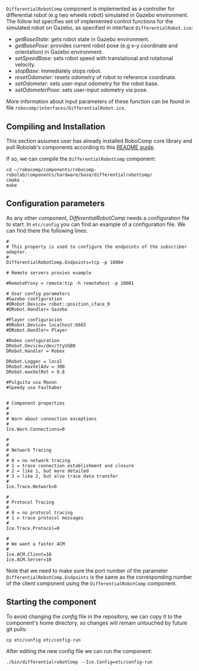 ```
```
#
``` DifferentialRobotComp
```

`DifferentialRobotComp` component is implemented as a controller for differential robot (e.g two wheels robot) simulated in Gazebo environment. The follow list specifies set of implemented control functions for the simulated robot on Gazebo, as specified in interface `DifferentialRobot.ice`:

- *getBaseState*: gets robot state in Gazebo environment.
- *getBasePose*: provides current robot pose (e.g x-y coordinate and orientation) in Gazebo environment.
- *setSpeedBase*: sets robot speed with translational and rotational velocity.
- *stopBase*: immediately stops robot.
- *resetOdometer*: resets odometry of robot to reference coordinate.
- *setOdometer*: sets user-input odometry for the robot base.
- *setOdometerPose*: sets user-input odometry via pose.

More information about input parameters of these function can be found in file `robocomp/interfaces/DifferentialRobot.ice`.

## Compiling and Installation

This section assumes user has already installed RoboComp core library and pull Robolab's components according to this [README guide](https://github.com/robocomp/robocomp).

If so, we can compile the `DifferentialRobotComp` component:
```
cd ~/robocomp/components/robocomp-robolab/components/hardware/base/differentialrobotComp/
cmake .
make
```

## Configuration parameters
As any other component, *DifferentialRobotComp*
needs a configuration file to start. In `etc/config` you can find an example of a configuration file. We can find there the following lines:

```
#
# This property is used to configure the endpoints of the subscriber adapter.
#
DifferentialRobotComp.Endpoints=tcp -p 10004

# Remote servers proxies example

#RemoteProxy = remote:tcp -h remotehost -p 10001

# User config parameters
#Gazebo configuration
#DRobot.Device= robot::position_iface_0
#DRobot.Handler= Gazebo

#Player configuracion
#DRobot.Device= localhost:6665
#DRobot.Handler= Player

#Robex configuration
DRobot.Device=/dev/ttyUSB0
DRobot.Handler = Robex

DRobot.Logger = local
DRobot.maxVelAdv = 300
DRobot.maxVelRot = 0.8

#Pulguita usa Maxon
#Speedy usa Faulhaber


# Component properties
#
#
# Warn about connection exceptions
#
Ice.Warn.Connections=0

#
#
# Network Tracing
#
# 0 = no network tracing
# 1 = trace connection establishment and closure
# 2 = like 1, but more detailed
# 3 = like 2, but also trace data transfer
#
Ice.Trace.Network=0

#
# Protocol Tracing
#
# 0 = no protocol tracing
# 1 = trace protocol messages
#
Ice.Trace.Protocol=0

#
# We want a faster ACM
#
Ice.ACM.Client=10
Ice.ACM.Server=10
```

Note that we need to make sure the port number of the parameter `DifferentialRobotComp.Endpoints` is the same as the corresponding number of the client component using the `DifferentialRobotComp` component.

## Starting the component
To avoid changing the *config* file in the repository, we can copy it to the component's home directory, so changes will remain untouched by future git pulls:

```
cp etc/config etc/config-run
```

After editing the new config file we can run the component:

```
./bin/differentialrobotComp --Ice.Config=etc/config-run
```
